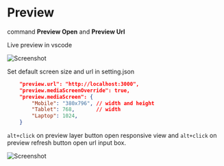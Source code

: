 # Preview

command **Preview Open** and **Preview Url**

Live preview in vscode

![Screenshot](https://github.com/jabed-dev/vscode-preview/Screenshot-1.png)

Set default screen size and url in setting.json
```json
    "preview.url": "http://localhost:3000",
	"preview.mediaScreenOverride": true,
    "preview.mediaScreen": {
        "Mobile": "380x796", // width and height
        "Tablet": 768,       // width
        "Laptop": 1024, 
    }
```

`alt+click` on preview layer button open responsive view and `alt+click` on preview refresh button open url input box.

![Screenshot](https://github.com/jabed-dev/vscode-preview/Screenshot-2.png)